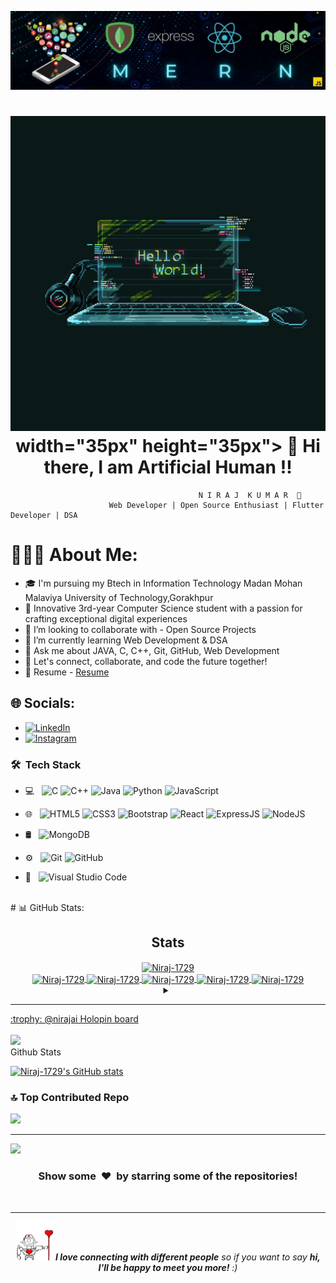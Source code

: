 <p align="center">
  <img src="https://raw.githubusercontent.com/Niraj-1729/Niraj-1729/master/image_20231022_10070721a4c402-6d21-4dde-982f-3f573a903e43-1.jpg" />
</p>

<h1 align="center"> <img src="https://raw.githubusercontent.com/Niraj-1729/Niraj-1729/master/download.gif" /> width="35px" height="35px"> 🤖 Hi there, I am Artificial Human !!</h1>

                                              N I R A J  K U M A R  🤖
                          Web Developer | Open Source Enthusiast | Flutter Developer | DSA

# 👨🏻‍💻 About Me:
- 🎓 I'm pursuing my Btech in Information Technology Madan Mohan Malaviya University of Technology,Gorakhpur
- 🚀 Innovative 3rd-year Computer Science student with a passion for crafting exceptional digital experiences
- 👯 I’m looking to collaborate with - Open Source Projects
- 🌱 I’m currently learning Web Development & DSA
- 💬 Ask me about JAVA, C, C++, Git, GitHub, Web Development
- 🌟 Let's connect, collaborate, and code the future together!
- 📃 Resume - [Resume]( https://drive.google.com/file/d/1YCOO7xHCv-8lkAG1xNB6Lu29WG74zf_o/view?usp=sharing)


## 🌐 Socials:
- [![LinkedIn](https://img.shields.io/badge/LinkedIn-%230077B5.svg?logo=linkedin&logoColor=white)](https://www.linkedin.com/in/niraj-kumar-a81655228/) 
- [![Instagram](https://img.shields.io/badge/Instagram-%23E4405F.svg?logo=Instagram&logoColor=white)](https://www.instagram.com/artificialhuman_1729/) 

<h3> 🛠 &nbsp;Tech Stack</h3>

- 💻 &nbsp;
  ![C](https://img.shields.io/badge/-C-000000?style=for-the-badge&logo=C)
  ![C++](https://img.shields.io/badge/-C++-000000?style=for-the-badge&logo=C%2B%2B&logoColor=00599C)
  ![Java](https://img.shields.io/badge/-Java-000000?style=for-the-badge&logo=Java&logoColor=007396)
  ![Python](https://img.shields.io/badge/-Pyhton-000000?style=for-the-badge&logo=Python)
  ![JavaScript](https://img.shields.io/badge/-JavaScript-000000?style=for-the-badge&logo=javascript)
- 🌐 &nbsp;
  ![HTML5](https://img.shields.io/badge/-HTML5-000000?style=for-the-badge&logo=HTML5) 
  ![CSS3](https://img.shields.io/badge/-CSS3-000000?style=for-the-badge&logo=CSS3)
  ![Bootstrap](https://img.shields.io/badge/-Bootstrap-000000?style=for-the-badge&logo=Bootstrap)
  ![React](https://img.shields.io/badge/-React-000000?style=for-the-badge&logo=React)
  ![ExpressJS](https://img.shields.io/badge/-Express.JS-000000?style=for-the-badge&logo=Express.JS)
  ![NodeJS](https://img.shields.io/badge/-Node.JS-000000?style=for-the-badge&logo=Node.JS)
- 🛢 &nbsp;
  ![MongoDB](https://img.shields.io/badge/-MongoDB-000000?style=for-the-badge&logo=MongoDB)
  
- ⚙️ &nbsp;
  ![Git](https://img.shields.io/badge/-Git-000000?style=for-the-badge&logo=Git)
  ![GitHub](https://img.shields.io/badge/-GitHub-000000?style=for-the-badge&logo=GitHub) 
- 🔧 &nbsp;
  ![Visual Studio Code](https://img.shields.io/badge/-VisualStudioCode-000000?style=for-the-badge&logo=VisualStudioCode)

<br/>
# 📊 GitHub Stats:
<h2 align="center">Stats</h2>
<div align="center">
<a href="https://github.com/Niraj-1729">
<img align="center" src="https://github-readme-streak-stats.herokuapp.com/?user=Niraj-1729&theme=nightowl&hide_border=true&fire=DD2727" height="180em" alt="Niraj-1729" />
<br/>
<!--   <img width="40%" align="center"  src="https://github-readme-stats.vercel.app/api/top-langs?username=Niraj-1729&color=0e75b6&style=flat&theme=nightowl&hide_border=true" alt="Niraj-1729" /> -->
<img align="center" src="http://github-profile-summary-cards.vercel.app/api/cards/stats?username=Niraj-1729&theme=2077" height="180em" alt="Niraj-1729" />
<img align="center" src="http://github-profile-summary-cards.vercel.app/api/cards/most-commit-language?username=Niraj-1729&theme=2077" height="180em" alt=" Niraj-1729" />
<img align="center" src="http://github-profile-summary-cards.vercel.app/api/cards/repos-per-language?username=Niraj-1729&theme=2077" height="180em" alt="Niraj-1729" />
<img align="center" src="http://github-profile-summary-cards.vercel.app/api/cards/productive-time?username=Niraj-1729&theme=2077" height="180em" alt="Niraj-1729" />
<img align="center" src="http://github-profile-summary-cards.vercel.app/api/cards/profile-details?username=Niraj-1729&theme=2077" height="180em" alt="Niraj-1729" />
</div>

<details> <summary align="center"> </samp></summary><b>Note:</b> Most Used languages is only a metric of the languages my public code consists of and doesn't reflect experience or skill level.</details>


---
<summary>:trophy: @nirajai Holopin board</summary>
  <br/>
  <a href="https://holopin.io/@nirajai">
    <img src="https://holopin.me/nirajai">
  </a>

<summary>Github Stats</summary>

[![Niraj-1729's GitHub stats](https://stats.quine.sh/Niraj-1729/github)](https://stats.quine.sh/Niraj-1729/github)

### 🔝 Top Contributed Repo
![](https://github-contributor-stats.vercel.app/api?username=Niraj-1729&limit=5&theme=dark&combine_all_yearly_contributions=true)


---
[![](https://visitcount.itsvg.in/api?id=mohityadav52708&icon=0&color=0)](https://visitcount.itsvg.in)
 
<div align="center">
    <h3 align="center">Show some &nbsp;❤️&nbsp; by starring some of the repositories!</h3>
</div>
<br/>

---
<div align="center">
<img  src="https://raw.githubusercontent.com/Niraj-1729/Niraj-1729/master/vector-bot-alpha.gif" width="60"> <em><b>I love connecting with different people</b> so if you want to say <b>hi, I'll be happy to meet you more!</b> :)</em>
</div>
